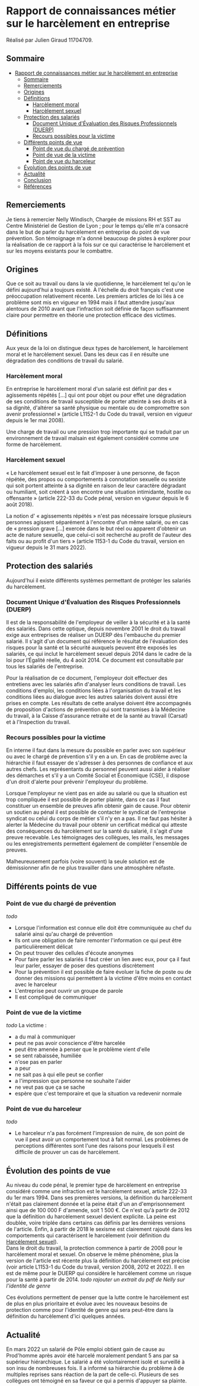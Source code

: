 <br><br><br><br><br><br><br><br><br><br>

# Rapport de connaissances métier sur le harcèlement en entreprise

Réalisé par Julien Giraud 11704709.

<div style="page-break-after:always;"></div>

## Sommaire

- [Rapport de connaissances métier sur le harcèlement en entreprise](#rapport-de-connaissances-métier-sur-le-harcèlement-en-entreprise)
  - [Sommaire](#sommaire)
  - [Remerciements](#remerciements)
  - [Origines](#origines)
  - [Définitions](#définitions)
    - [Harcèlement moral](#harcèlement-moral)
    - [Harcèlement sexuel](#harcèlement-sexuel)
  - [Protection des salariés](#protection-des-salariés)
    - [Document Unique d'Évaluation des Risques Professionnels (DUERP)](#document-unique-dévaluation-des-risques-professionnels-duerp)
    - [Recours possibles pour la victime](#recours-possibles-pour-la-victime)
  - [Différents points de vue](#différents-points-de-vue)
    - [Point de vue du chargé de prévention](#point-de-vue-du-chargé-de-prévention)
    - [Point de vue de la victime](#point-de-vue-de-la-victime)
    - [Point de vue du harceleur](#point-de-vue-du-harceleur)
  - [Évolution des points de vue](#évolution-des-points-de-vue)
  - [Actualité](#actualité)
  - [Conclusion](#conclusion)
  - [Références](#références)

<div style="page-break-after:always;"></div>

## Remerciements

Je tiens à remercier Nelly Windisch, Chargée de missions RH et SST au Centre Ministériel de Gestion de Lyon ; pour le temps qu'elle m'a consacré dans le but de parler du harcèlement en entreprise du point de vue prévention. Son témoignage m'a donné beaucoup de pistes à explorer pour la réalisation de ce rapport à la fois sur ce qui caractérise le harcèlement et sur les moyens existants pour le combattre.

<div style="page-break-after:always;"></div>

## Origines

Que ce soit au travail ou dans la vie quotidienne, le harcèlement tel qu'on le défini aujourd'hui a toujours existé. À l'échelle du droit français c'est une préoccupation relativement récente. Les premiers articles de loi liés à ce problème sont mis en vigueur en 1994 mais il faut attendre jusqu'aux alentours de 2010 avant que l'infraction soit définie de façon suffisamment claire pour permettre en théorie une protection efficace des victimes.

## Définitions

Aux yeux de la loi on distingue deux types de harcèlement, le harcèlement moral et le harcèlement sexuel. Dans les deux cas il en résulte une dégradation des conditions de travail du salarié.

### Harcèlement moral

En entreprise le harcèlement moral d'un salarié est définit par des « agissements répétés [...] qui ont pour objet ou pour effet une dégradation de ses conditions de travail susceptible de porter atteinte à ses droits et à sa dignité, d'altérer sa santé physique ou mentale ou de compromettre son avenir professionnel » (article L1152-1 du Code du travail, version en vigueur depuis le 1er mai 2008).

Une charge de travail ou une pression trop importante qui se traduit par un environnement de travail malsain est également considéré comme une forme de harcèlement.

### Harcèlement sexuel

« Le harcèlement sexuel est le fait d'imposer à une personne, de façon répétée, des propos ou comportements à connotation sexuelle ou sexiste qui soit portent atteinte à sa dignité en raison de leur caractère dégradant ou humiliant, soit créent à son encontre une situation intimidante, hostile ou offensante » (article 222-33 du Code pénal, version en vigueur depuis le 6 août 2018).

La notion d' « agissements répétés » n'est pas nécessaire lorsque plusieurs personnes agissent séparément à l'encontre d'un même salarié, ou en cas de « pression grave [...] exercée dans le but réel ou apparent d'obtenir un acte de nature sexuelle, que celui-ci soit recherché au profit de l'auteur des faits ou au profit d'un tiers » (article 1153-1 du Code du travail, version en vigueur depuis le 31 mars 2022).

## Protection des salariés

Aujourd'hui il existe différents systèmes permettant de protéger les salariés du harcèlement.

### Document Unique d'Évaluation des Risques Professionnels (DUERP)

Il est de la responsabilité de l'employeur de veiller à la sécurité et à la santé des salariés. Dans cette optique, depuis novembre 2001 le droit du travail exige aux entreprises de réaliser un DUERP dès l'embauche du premier salarié. Il s'agit d'un document qui référence le résultat de l'évaluation des risques pour la santé et la sécurité auxquels peuvent être exposés les salariés, ce qui inclut le harcèlement sexuel depuis 2014 dans le cadre de la loi pour l’Égalité réelle, du 4 août 2014. Ce document est consultable par tous les salariés de l'entreprise.

Pour la réalisation de ce document, l'employeur doit effectuer des entretiens avec les salariés afin d'analyser leurs conditions de travail. Les conditions d'emploi, les conditions liées à l'organisation du travail et les conditions liées au dialogue avec les autres salariés doivent aussi être prises en compte. Les résultats de cette analyse doivent être accompagnés de proposition d'actions de prévention qui sont transmises à la Médecine du travail, à la Caisse d'assurance retraite et de la santé au travail (Carsat) et à l'Inspection du travail.

### Recours possibles pour la victime

En interne il faut dans la mesure du possible en parler avec son supérieur ou avec le chargé de prévention s'il y en a un. En cas de problème avec la hiérarchie il faut essayer de s'adresser à des personnes de confiance et aux autres chefs. Les représentants du personnel peuvent aussi aider à réaliser des démarches et s'il y a un Comité Social et Économique (CSE), il dispose d'un droit d'alerte pour prévenir l'employeur du problème.

Lorsque l'employeur ne vient pas en aide au salarié ou que la situation est trop compliquée il est possible de porter plainte, dans ce cas il faut constituer un ensemble de preuves afin obtenir gain de cause. Pour obtenir un soutien au pénal il est possible de contacter le syndicat de l'entreprise syndicat ou celui du corps de métier s'il n'y en a pas. Il ne faut pas hésiter à alerter la Médecine du travail pour obtenir un certificat médical qui atteste des conséquences du harcèlement sur la santé du salarié, il s'agit d'une preuve recevable. Les témoignages des collègues, les mails, les messages ou les enregistrements permettent également de compléter l'ensemble de preuves.

Malheureusement parfois (voire souvent) la seule solution est de démissionner afin de ne plus travailler dans une atmosphère néfaste.

## Différents points de vue

### Point de vue du chargé de prévention

*todo*
- Lorsque l'information est connue elle doit être communiquée au chef du salarié ainsi qu'au chargé de prévention
- Ils ont une obligation de faire remonter l'information ce qui peut être particulièrement délicat
- On peut trouver des cellules d'écoute anonymes
- Pour faire parler les salariés il faut créer un lien avec eux, pour ça il faut leur parler, essayer de poser des questions discrètement
- Pour la prévention il est possible de faire évoluer la fiche de poste ou de donner des missions qui permettent à la victime d'être moins en contact avec le harceleur
- L'entreprise peut ouvrir un groupe de parole
- Il est compliqué de communiquer

### Point de vue de la victime

*todo*
La victime :
- a du mal à communiquer
- peut ne pas avoir conscience d'être harcelée
- peut être amenée à penser que le problème vient d'elle
- se sent rabaissée, humiliée
- n'ose pas en parler
- a peur
- ne sait pas à qui elle peut se confier
- a l'impression que personne ne souhaite l'aider
- ne veut pas que ça se sache
- espère que c'est temporaire et que la situation va redevenir normale

### Point de vue du harceleur

*todo*
- Le harceleur n'a pas forcément l'impression de nuire, de son point de vue il peut avoir un comportement tout à fait normal. Les problèmes de perceptions différentes sont l'une des raisons pour lesquels il est difficile de prouver un cas de harcèlement.

## Évolution des points de vue

Au niveau du code pénal, le premier type de harcèlement en entreprise considéré comme une infraction est le harcèlement sexuel, article 222-33 du 1er mars 1994. Dans ses premières versions, la définition du harcèlement n'était pas clairement donnée et la peine était d'un an d'emprisonnement ainsi que de 100 000 F d'amende, soit 1 500 €. Ce n'est qu'à partir de 2012 que la définition du harcèlement sexuel devient explicite. La peine est doublée, voire triplée dans certains cas définis par les dernières versions de l'article. Enfin, à partir de 2018 le sexisme est clairement rajouté dans les comportements qui caractérisent le harcèlement (voir définition du [Harcèlement sexuel](#harcèlement-sexuel)).  
Dans le droit du travail, la protection commence à partir de 2008 pour le harcèlement moral et sexuel. On observe le même phénomène, plus la version de l'article est récente plus la définition du harcèlement est précise (voir article L1153-1 du Code du travail, version 2008, 2012 et 2022). Il en est de même pour le DUERP qui considère le harcèlement comme un risque pour la santé à partir de 2014.
*todo rajouter un extrait du pdf de Nelly sur l'identité de genre*

Ces évolutions permettent de penser que la lutte contre le harcèlement est de plus en plus prioritaire et évolue avec les nouveaux besoins de protection comme pour l'identité de genre qui sera peut-être dans la définition du harcèlement d'ici quelques années.

## Actualité

En mars 2022 un salarié de Pôle emploi obtient gain de cause au Prod'homme après avoir été harcelé moralement pendant 5 ans par sa supérieur hiérarchique. Le salarié a été volontairement isolé et surveillé à son insu de nombreuses fois. Il a informé sa hiérarchie du problème à de multiples reprises sans réaction de la part de celle-ci. Plusieurs de ses collègues ont témoigné en sa faveur ce qui a permis d'appuyer sa plainte.

Ce type d'affaire n'est pas un cas isolé mais il est rare qu'une victime obtienne gain de cause. Des études réalisées en 2019 par l'Institut national d'études démographiques (Ined) et l'Institut d'études opinion et marketing en France et à l'international (Ifop) ont révélé que 15 à 30 % des travailleurs français sont victimes de harcèlement ou de violences avec une proportion élevée de femmes. Seulement 30 % des victimes ont communiqué l'information à leur employeur et parmi elles 40 % estiment que le problème n'a pas été réglé en leur faveur (voir article sur les violences et le harcèlement dans le monde du travail). Ces données montrent qu'en 2019, moins de 20 % des victimes de violences ou de harcèlement au travail ont pu favorablement résoudre leur problème.

## Conclusion

Le harcèlement en entreprise est un problème d'actualité. Qu'il s'agisse de harcèlement moral ou sexuel, il existe différents dispositifs permettant de le prévenir et d'aider les victimes à le combattre. Malheureusement les situations sont souvent complexes, ambiguës et les perceptions sont différentes d'une personne à l'autre. En pratique, la plupart des victimes ne communiquent pas leurs problèmes. Lorsqu'elles le font, il est difficile d'apporter des preuves recevables et la situation n'est pas résolue de façon satisfaisante dans 2 cas sur 5.

<div style="page-break-after:always;"></div>

## Références

- [Document sur les étapes à mettre en place pour le DUERP dans le cadre d'un webinaire de l'Agence nationale pour l'amélioration des conditions de travail (Anact)](https://www.dossierfamilial.com/emploi/conditions-de-travail/harcelement-moral-au-travail-adopter-les-bons-reflexes-428394).

- [Page du site Service Public sur le harcèlement moral au travail](https://www.service-public.fr/particuliers/vosdroits/F2354).

- [Article sur les pratiques considérées comme du harcèlement par la loi](https://www.justifit.fr/b/guides/droit-travail/harcelement-au-travail-identification-preuve/).

- [Article de la CFDT sur le harcèlement au travail](https://www.cfdt.fr/portail/vos-droits/droits-fondamentaux-et-protection-des-salaries/harcelement/le-harcelement-au-travail-rec_66679).

- [Article sur le DUERP](https://www.espace-cssct.fr/toutes-les-actualites-du-chsct/cse-le-document-unique-d-evaluation-des-risques-professionnels-duerp-est-il-obligatoire).

- [Article 222-33 du Code pénal sur le harcèlement sexuel](https://www.dalloz.fr/documentVersions?productCode=CPEN&docEtiq=CODE_CPEN_ARTI_222-33&versionId=LEGIARTI000037289662).

- [Article 222-33-2 du Code pénal sur le harcèlement moral](https://www.dalloz.fr/documentVersions?productCode=CPEN&docEtiq=CODE_CPEN_ARTI_222-33-2&versionId=LEGIARTI000029336939).

- [Article L1152-1 du Code du travail sur le harcèlement moral](https://www.legifrance.gouv.fr/codes/article_lc/LEGIARTI000006900818/).

- [Article L1153-1 du Code du travail sur le harcèlement sexuel](https://www.dalloz.fr/documentation/Document?id=CTRA132040&scrll=CTRA214338).

- [Article sur les preuves du harcèlement au travail](https://www.estim-formation.com/dossiers-droit-ressources-humaines/5-preuves-possibles-pour-prouver-harcelement-travail).

- [Article sur la condamnation de Pôle emploi](https://www.capital.fr/entreprises-marches/surveille-isole-un-employe-fait-condamner-pole-emploi-pour-harcelement-moral-aux-prudhommes-1436463).

- [Article sur les violences et le harcèlement dans le monde du travail en France suite à la convention n° 190 de l'Organisation internationale du travail](https://www.editions-tissot.fr/actualite/sante-securite/violence-et-harcelement-dans-le-monde-du-travail-la-convention-ndeg-190-de-l-oit-a-t-elle-un-impact-en-entreprise).
